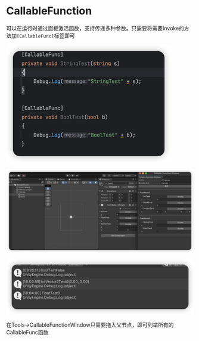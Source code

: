 # CallableFunction
可以在运行时通过面板激活函数，支持传递多种参数。只需要将需要Invoke的方法加``[CallableFunc]``标签即可

<img src="https://raw.githubusercontent.com/Nelsonly/pictures/main/img/202402231006774.png" alt="image-20240223100627692" style="zoom:50%;" />

![image-20240223100349516](https://raw.githubusercontent.com/Nelsonly/pictures/main/img/202402231003173.png)

![image-20240223100406232](https://raw.githubusercontent.com/Nelsonly/pictures/main/img/202402231004284.png)

在Tools->CallableFunctionWindow只需要拖入父节点，即可列举所有的CallableFunc函数
